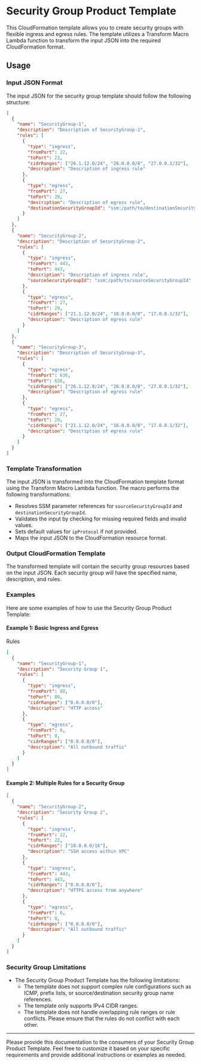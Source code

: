 # Security Group Product Template

This CloudFormation template allows you to create security groups with flexible ingress and egress rules. The template utilizes a Transform Macro Lambda function to transform the input JSON into the required CloudFormation format.

## Usage

### Input JSON Format

The input JSON for the security group template should follow the following structure:

```json
[
  {
    "name": "SecurityGroup-1",
    "description": "Description of SecurityGroup-1",
    "rules": [
      {
        "type": "ingress",
        "fromPort": 22,
        "toPort": 23,
        "cidrRanges": ["26.1.12.0/24", "28.0.0.0/8", "27.0.0.1/32"],
        "description": "Description of ingress rule"
      },
      {
        "type": "egress",
        "fromPort": 27,
        "toPort": 29,
        "description": "Description of egress rule",
        "destinationSecurityGroupId": "ssm:/path/to/destinationSecurityGroupId"
      }
    ]
  },
  {
    "name": "SecurityGroup-2",
    "description": "Description of SecurityGroup-2",
    "rules": [
      {
        "type": "ingress",
        "fromPort": 443,
        "toPort": 443,
        "description": "Description of ingress rule",
        "sourceSecurityGroupId": "ssm:/path/to/sourceSecurityGroupId"
      },
      {
        "type": "egress",
        "fromPort": 27,
        "toPort": 29,
        "cidrRanges": ["21.1.12.0/24", "18.0.0.0/8", "17.0.0.1/32"],
        "description": "Description of egress rule"
      }
    ]
  },
  {
    "name": "SecurityGroup-3",
    "description": "Description of SecurityGroup-3",
    "rules": [
      {
        "type": "egress",
        "fromPort": 636,
        "toPort": 636,
        "cidrRanges": ["26.1.12.0/24", "28.0.0.0/8", "27.0.0.1/32"],
        "description": "Description of egress rule"
      },
      {
        "type": "egress",
        "fromPort": 27,
        "toPort": 29,
        "cidrRanges": ["21.1.12.0/24", "18.0.0.0/8", "17.0.0.1/32"],
        "description": "Description of egress rule"
      }
    ]
  }
]
```

### Template Transformation

The input JSON is transformed into the CloudFormation template format using the Transform Macro Lambda function. The macro performs the following transformations:

- Resolves SSM parameter references for `sourceSecurityGroupId` and `destinationSecurityGroupId`.
- Validates the input by checking for missing required fields and invalid values.
- Sets default values for `ipProtocol` if not provided.
- Maps the input JSON to the CloudFormation resource format.

### Output CloudFormation Template

The transformed template will contain the security group resources based on the input JSON. Each security group will have the specified name, description, and rules.

### Examples

Here are some examples of how to use the Security Group Product Template:

#### Example 1: Basic Ingress and Egress

 Rules

```json
[
  {
    "name": "SecurityGroup-1",
    "description": "Security Group 1",
    "rules": [
      {
        "type": "ingress",
        "fromPort": 80,
        "toPort": 80,
        "cidrRanges": ["0.0.0.0/0"],
        "description": "HTTP access"
      },
      {
        "type": "egress",
        "fromPort": 0,
        "toPort": 0,
        "cidrRanges": ["0.0.0.0/0"],
        "description": "All outbound traffic"
      }
    ]
  }
]
```

#### Example 2: Multiple Rules for a Security Group

```json
[
  {
    "name": "SecurityGroup-2",
    "description": "Security Group 2",
    "rules": [
      {
        "type": "ingress",
        "fromPort": 22,
        "toPort": 22,
        "cidrRanges": ["10.0.0.0/16"],
        "description": "SSH access within VPC"
      },
      {
        "type": "ingress",
        "fromPort": 443,
        "toPort": 443,
        "cidrRanges": ["0.0.0.0/0"],
        "description": "HTTPS access from anywhere"
      },
      {
        "type": "egress",
        "fromPort": 0,
        "toPort": 0,
        "cidrRanges": ["0.0.0.0/0"],
        "description": "All outbound traffic"
      }
    ]
  }
]
```

### Security Group Limitations

- The Security Group Product Template has the following limitations:
  - The template does not support complex rule configurations such as ICMP, prefix lists, or source/destination security group name references.
  - The template only supports IPv4 CIDR ranges.
  - The template does not handle overlapping rule ranges or rule conflicts. Please ensure that the rules do not conflict with each other.

---

Please provide this documentation to the consumers of your Security Group Product Template. Feel free to customize it based on your specific requirements and provide additional instructions or examples as needed.